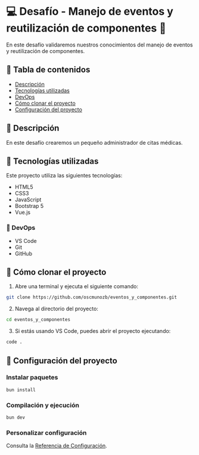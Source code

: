 # &#128187; Desafío - Manejo de eventos y reutilización de componentes &#128511;
En este desafío validaremos nuestros conocimientos del manejo de eventos y reutilización de componentes.

## &#128640; Tabla de contenidos
- [Descripción](#-descripción)
- [Tecnologías utilizadas](#-tecnologías-utilizadas)
- [DevOps](#-devops)
- [Cómo clonar el proyecto](#-cómo-clonar-el-proyecto)
- [Configuración del proyecto](#-configuración-del-proyecto)

## &#127755;  Descripción 
En este desafío crearemos un pequeño administrador de citas médicas.


## &#128642; Tecnologías utilizadas
Este proyecto utiliza las siguientes tecnologías:
- HTML5
- CSS3
- JavaScript
- Bootstrap 5
- Vue.js

### &#128641; DevOps
- VS Code
- Git
- GitHub

## &#128110; Cómo clonar el proyecto
1. Abre una terminal y ejecuta el siguiente comando:
```bash
git clone https://github.com/oscmunozb/eventos_y_componentes.git
```
2. Navega al directorio del proyecto:
```bash
cd eventos_y_componentes
```
3. Si estás usando VS Code, puedes abrir el proyecto ejecutando:
```bash
code .
```

## &#128679; Configuración del proyecto
### Instalar paquetes
```sh
bun install
```

### Compilación y ejecución
```sh
bun dev
```

### Personalizar configuración
Consulta la [Referencia de Configuración](https://vitejs.dev/config/).